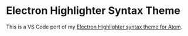 # Electron Highlighter Syntax Theme

This is a VS Code port of my [Electron Highlighter syntax theme for Atom](https://github.com/mikemcbride/electron-highlighter-syntax).

